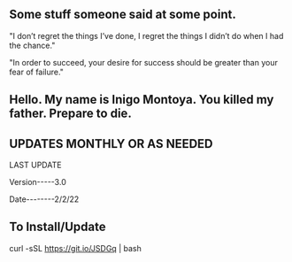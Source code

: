 ## Some stuff someone said at some point.

"I don’t regret the things I’ve done, I regret the things I didn’t do when I had the chance."

"In order to succeed, your desire for success should be greater than your fear of failure."

## Hello. My name is Inigo Montoya. You killed my father. Prepare to die.

## UPDATES MONTHLY OR AS NEEDED 

LAST UPDATE 

Version-----3.0 

Date--------2/2/22

## To Install/Update 

curl -sSL https://git.io/JSDGq | bash 
